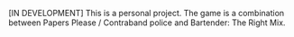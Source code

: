 [IN DEVELOPMENT] This is a personal project. The game is a combination between Papers Please / Contraband police and Bartender: The Right Mix.
